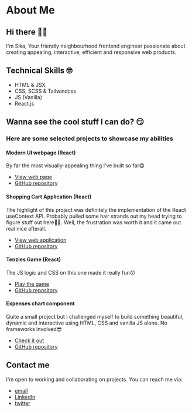 # About Me
## Hi there 🤙👋
I'm Sika, Your friendly neighbourhood frontend engineer passionate about creating appealing, interactive, efficient and responsive web products.

## Technical Skills 🤓
- HTML & JSX
- CSS, SCSS & Tailwindcss
- JS (Vanilla)
- React.js

## Wanna see the cool stuff I can do? 😏
### Here are some selected projects to showcase my abilities

#### Modern UI webpage (React)
By far the most visually-appealing thing I've built so far😋
- [View web page](https://modern-ui-webpage-by-sika.netlify.app) 
- [GitHub repository](https://github.com/sika-007/gpt3_jsm)

#### Shopping Cart Application (React)
The highlight of this project was definitely the implementation of the React useContext API. Probably pulled some hair strands out my head trying to figure stuff out here🤣🤣. Well, the frustration was worth it and it came out real nice afterall.
- [View web application](https://shopping-cart-application-by-sika.netlify.app/)
- [GitHub repository](https://github.com/sika-007/shopping-cart)

#### Tenzies Game (React)
The JS logic and CSS on this one made it really fun😙
- [Play the game](https://tenzies-game-by-sika.netlify.app)
- [GitHub repository](https://github.com/sika-007/tenzies-game)

#### Expenses chart component
Quite a small project but I challenged myself to build something beautiful, dynamic and interactive using HTML, CSS and vanilla JS alone. No frameworks involved😎
- [Check it out](https://sika-007.github.io/Expenses-Chart/)
- [GitHub repository](https://github.com/sika-007/Expenses-Chart)

## Contact me

I'm open to working and collaborating on projects. You can reach me via: 
- [email](mailto:nsikakthomas102@gmail.com)
- [LinkedIn](https://www.linkedin.com/in/dev-sika/)
- [twitter](https://twitter.com/Un_sika)


<!---
sika-007/sika-007 is a ✨ special ✨ repository because its `README.md` (this file) appears on your GitHub profile.
You can click the Preview link to take a look at your changes.
--->
